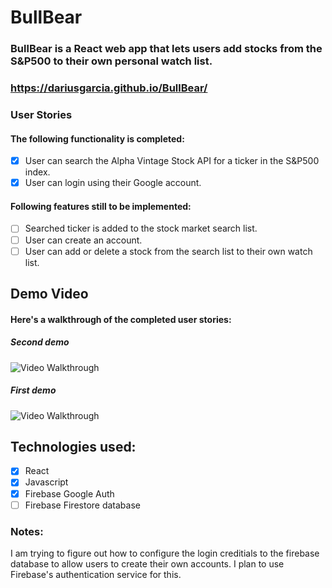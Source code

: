 # BullBear

### BullBear is a React web app that lets users add stocks from the S&P500 to their own personal watch list. 

### https://dariusgarcia.github.io/BullBear/

### User Stories

#### The following functionality is completed:

  - [x] User can search the Alpha Vintage Stock API for a ticker in the S&P500 index.
  - [x] User can login using their Google account.
 
#### Following features still to be implemented:
  - [ ] Searched ticker is added to the stock market search list.
  - [ ] User can create an account.
  - [ ] User can add or delete a stock from the search list to their own watch list. 

## Demo Video

#### Here's a walkthrough of the completed user stories:
##### Second demo

<img src='https://i.imgur.com/l6MYhcU.gif' title='BullBear 1.2.0 Walkthrough' width='' alt='Video Walkthrough' />

##### First demo
<img src='https://i.imgur.com/9EsgjoS.gif' title='BullBear 1.0.0 Walkthrough' width='' alt='Video Walkthrough' />

 ## Technologies used:
 - [x] React
 - [x] Javascript
 - [x] Firebase Google Auth
 - [ ] Firebase Firestore database
 
 ### Notes:
 
 I am trying to figure out how to configure the login creditials to the firebase database to allow users to create their own accounts.
 I plan to use Firebase's authentication service for this. 
 
 
